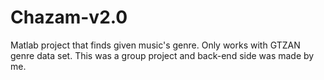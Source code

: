 # Chazam-v2.0
 Matlab project that finds given music's genre. Only works with GTZAN genre data set. This was a group project and back-end side was made by me.
